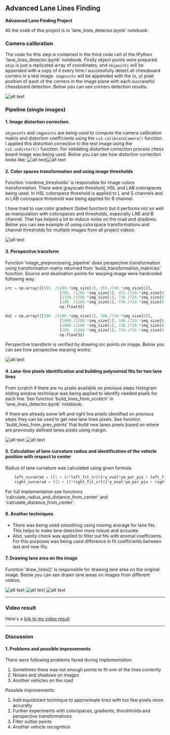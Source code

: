 ## Advanced Lane Lines Finding

**Advanced Lane Finding Project**

All the code of this project is in 'lane_lines_detector.ipynb' notebook.

[//]: # (Image References)

[image1]: ./images/chess_corners.png "Multiple calib"
[image20]: ./images/chess_calib.png "Road Transformed"
[image2]: ./images/calibration_example.png "Road Transformed"
[image3]: ./images/multiple_threshold_examples.png "Binary Example"
[image4]: ./images/before_after_warp.png "Warp Example"
[image5]: ./images/lines_finding_step1.png "Preprocess"
[image6]: ./images/lines_finding_ex2.png "Fitted lines"
[image7]: ./images/lines_finding_ex2.png "Fitted lines"
[image8]: ./processed_test_images/challenge01_processed.jpg "Processed1"
[image9]: ./processed_test_images/test1_processed.jpg "Processed2"
[image10]: ./processed_test_images/test6_processed.jpg "Processed3"
[video1]: ./project_video_output_final.mp4 "Video"

### Camera calibration

The code for this step is contained in the third code cell of the IPython 'lane_lines_detector.ipynb'  notebook.
Firstly object points were prepared. `objp` is just a replicated array of coordinates, and `objpoints` will be appended with a copy of it every time I successfully detect all chessboard corners in a test image. `imgpoints` will be appended with the (x, y) pixel position of each of the corners in the image plane with each successful chessboard detection. Below you can see corners detection results:  

![alt text][image1]

### Pipeline (single images)

#### 1. Image distortion correction.

`objpoints` and `imgpoints` are being used to compute the camera calibration matrix and distortion coefficients using the `cv2.calibrateCamera()` function. I applied this distortion correction to the test image using the `cv2.undistort()` function. For validating distortion correction process chess board image was being used. Below you can see how distortion correction looks like:
![alt text][image20]![alt text][image2]

#### 2. Color spaces transformation and using image thresholds

Function 'combine_thresholds' is responsible for image colors transformation. There were grayscale threshold, HSL and LAB colorspaces being used. In HSL colorspace threshold is applied to L and S channels and in LAB colorspace threshold was being applied for B channel.

I have tried to use color gradient (Sobel function) but it performs not so well as manipulation with colorspaces and thresholds, especially LAB and B channel. That has helped a lot to reduce noise on the road and shadows.
Below you can see example of using colorspace transformations and channel thresholds for multiple images from all project videos:

![alt text][image3]

#### 3. Perspective transform 

Function 'image_preprocessing_pipeline' does perspective transformation using transformation matrix returned from 'build_transformation_matricies' function. Source and destination points for warping image were hardcoded following way:

```python
src = np.array([[585. /1280.*img_size[1], 455./720.*img_size[0]],
                        [705. /1280.*img_size[1], 455./720.*img_size[0]],
                        [1130./1280.*img_size[1], 720./720.*img_size[0]],
                        [190. /1280.*img_size[1], 720./720.*img_size[0]]],
                        np.float32)

dst = np.array([[300. /1280.*img_size[1], 100./720.*img_size[0]],
                        [1000./1280.*img_size[1], 100./720.*img_size[0]],
                        [1000./1280.*img_size[1], 720./720.*img_size[0]],
                        [300. /1280.*img_size[1], 720./720.*img_size[0]]],
                        np.float32)
```
Perspective transform is verified by drawing src points on image. Below you can see how perspective warping works:

![alt text][image4]

#### 4. Lane-line pixels identification and building polynomial fits for two lane lines

From scratch if there are no pixels available on previous steps histogram sliding window technique was being applied to identify needed pixels for each line. See function 'build_lines_from_scratch' in 'lane_lines_detector.ipynb' notebook. 

If there are already some left and right line pixels identified on previous steps they can be used to get new lane lines pixels. See function 'build_lines_from_prev_points' that build new lanes pixels based on where are previously defined lanes pixels using margin.

![alt text][image5]
![alt text][image6]

#### 5. Calculation of lane curvature radius and identification of the vehicle position with respect to center
Radius of lane curvature was calculated using given formula. 
```python
    left_curverad = ((1 + (2*left_fit_cr[0]*y_eval*ym_per_pix + left_fit_cr[1])**2)**1.5) / np.absolute(2*left_fit_cr[0])
    right_curverad = ((1 + (2*right_fit_cr[0]*y_eval*ym_per_pix + right_fit_cr[1])**2)**1.5) / np.absolute(2*right_fit_cr[0])
```
For full implementation see functions 'calculate_radius_and_distance_from_center' and 'calculate_distance_from_center'.

#### 6. Another techniques
- There was being used smoothing using moving average for lane fits. This helps to make lane detection more robust and accurate.
- Also, sanity check was applied to filter out fits with anomal coefficients. For this purposes was being used difference in fit coefficients between last and new fits.

#### 7. Drawing lane area on the image 
Function 'draw_lines()' is responsible for drawing lane area on the original image. Below you can see drawn lane areas on images from different videos:

![alt text][image8]
![alt text][image9]
![alt text][image10]

---

### Video result


Here's a [link to my video result](./project_video_output_final.mp4)

---

### Discussion

#### 1. Problems and possible improvements

There were following problems faced during implementation:
1. Sometimes there was not enough points to fit one of the lines correctly
2. Noises and shadows on images
3. Another vehicles on the road 

Possible improvements:
1. Add equidistant technique to approximate lines with too few pixels more accuratly
2. Further experiments with colorspaces, gradients, threshholds and perspective transformations
3. Filter outlier points
4. Another vehicle recognition
